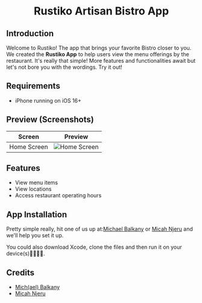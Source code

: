 # <h1 align="center"> Rustiko Artisan Bistro App </h1>

## Introduction
Welcome to Rustiko! The app that brings your favorite Bistro closer to you. We created the **Rustiko App** to help users view the menu offerings by the restaurant.
It's really that simple! More features and functionalities await but let's not bore you with the wordings. Try it out!

## Requirements
- iPhone running on iOS 16+

## Preview (Screenshots)
| Screen | Preview |
| ---------- | ---------- |
| Home Screen | ![Home Screen]() |

## Features
- View menu items
- View locations
- Access restaurant operating hours 

## App Installation
Pretty simple really, hit one of us up at:[Michael Balkany](https://www.linkedin.com/in/michael-balkany-4ba217267/) or [Micah Njeru](https://www.linkedin.com/in/micah-njeru/) and we'll help you set it up. 

You could also download Xcode, clone the files and then run it on your device(s)🤷🏾‍♂️🥲. 

## Credits

- [Mich(ael) Balkany](https://github.com/michbalkany)
- [Micah Njeru](https://github.com/MicahNjeru)

